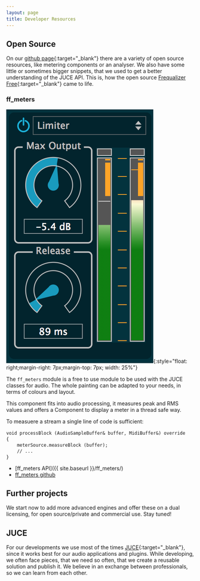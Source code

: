 ```yaml
---
layout: page
title: Developer Resources
---
```


## Open Source

On our [github page](https://github.com/ffAudio/){:target="_blank"} there are a variety of open source resources, like metering components or an analyser.
We also have some little or sometimes bigger snippets, that we used to get a better understanding of the JUCE API. This is, how the open source [Frequalizer Free](https://github.com/ffAudio/Frequalizer/){:target="_blank"} came to life.

### ff_meters

![ff_meters](/img/meters_screenshot.png){:style="float: right;margin-right: 7px;margin-top: 7px; width: 25%"}

The `ff_meters` module is a free to use module to be used with the JUCE classes for audio. The whole painting can be adapted to your needs, in terms of colours and layout.

This component fits into audio processing, it measures peak and RMS values and offers a Component to display a meter in a thread safe way.

To measuere a stream a single line of code is sufficient:

```
void processBlock (AudioSampleBuffer& buffer, MidiBuffer&) override
{
    meterSource.measureBlock (buffer);
    // ...
}
```

- [ff_meters API]({{ site.baseurl }}/ff_meters/)
- [ff_meters github](https://github.com/ffAudio/ff_meters/)

## Further projects

We start now to add more advanced engines and offer these on a dual licensing, for open source/private and commercial use. Stay tuned!

## JUCE

For our developments we use most of the times [JUCE](https://juce.com){:target="_blank"}, since it works best for our audio applications and plugins.
While developing, we often face pieces, that we need so often, that we create a reusable solution and publish it. We believe in an exchange between professionals, so we can learn from each other.

